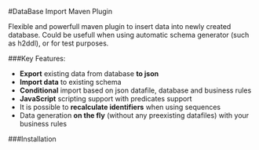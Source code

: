 #DataBase Import Maven Plugin


Flexible and powerfull maven plugin to insert data into newly created database. Could be usefull when using automatic schema generator (such as h2ddl), or for test purposes.

###Key Features:


* **Export** existing data from database **to json**
* **Import data** to existing schema
* **Conditional** import based on json datafile, database and business rules
* **JavaScript** scripting support with predicates support
* It is possible to **recalculate identifiers** when using sequences
* Data generation **on the fly** (without any preexisting datafiles) with your business rules

###Installation
